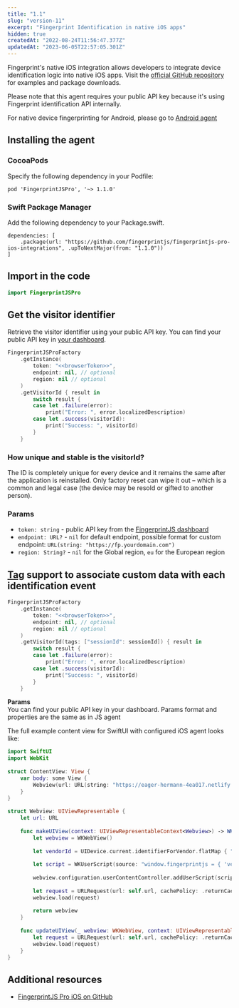 ```yaml
---
title: "1.1"
slug: "version-11"
excerpt: "Fingerprint Identification in native iOS apps"
hidden: true
createdAt: "2022-08-24T11:56:47.377Z"
updatedAt: "2023-06-05T22:57:05.301Z"
---
```

Fingerprint's native iOS integration allows developers to integrate device identification logic into native iOS apps. Visit the [official GitHub repository](https://github.com/fingerprintjs/fingerprintjs-pro-iOS) for examples and package downloads.

Please note that this agent requires your public API key because it's using Fingerprint identification API internally. 

For native device fingerprinting for Android, please go to [Android agent](doc:native-android-integration)

## Installing the agent

### CocoaPods

Specify the following dependency in your Podfile:

```text
pod 'FingerprintJSPro', '~> 1.1.0'
```

### Swift Package Manager

Add the following dependency to your Package.swift.

```text
dependencies: [
    .package(url: "https://github.com/fingerprintjs/fingerprintjs-pro-ios-integrations", .upToNextMajor(from: "1.1.0"))
]
```

## Import in the code

```swift
import FingerprintJSPro
```

## Get the visitor identifier

Retrieve the visitor identifier using your public API key. You can find your public API key in [your dashboard](https://dashboard.fingerprintjs.com/login).

```swift
FingerprintJSProFactory
    .getInstance(
        token: "<<browserToken>>",
        endpoint: nil, // optional
        region: nil // optional
    )
    .getVisitorId { result in
        switch result {
        case let .failure(error):
            print("Error: ", error.localizedDescription)
        case let .success(visitorId):
            print("Success: ", visitorId)
        }
    }
```

### How unique and stable is the visitorId?

The ID is completely unique for every device and it remains the same after the application is reinstalled. Only factory reset can wipe it out – which is a common and legal case (the device may be resold or gifted to another person).

### Params

- `token: string` - public API key from the [FingerprintJS dashboard](https://dashboard.fingerprintjs.com/)
- `endpoint: URL?` - `nil` for default endpoint, possible format for custom endpoint: `URL(string: "https://fp.yourdomain.com")`
- `region: String?` - `nil` for the Global region, `eu` for the European region

## [Tag](https://dev.fingerprintjs.com/v2/docs/js-agent#tag) support to associate custom data with each identification event

```swift
FingerprintJSProFactory
    .getInstance(
        token: "<<browserToken>>",
        endpoint: nil, // optional
        region: nil // optional
    )
    .getVisitorId(tags: ["sessionId": sessionId]) { result in
        switch result {
        case let .failure(error):
            print("Error: ", error.localizedDescription)
        case let .success(visitorId):
            print("Success: ", visitorId)
        }
    }
```

**Params**  
You can find your public API key in your dashboard. Params format and properties are the same as in JS agent

The full example content view for SwiftUI with configured iOS agent looks like:

```swift
import SwiftUI
import WebKit
 
struct ContentView: View {
    var body: some View {
        Webview(url: URL(string: "https://eager-hermann-4ea017.netlify.app")!) // this URL should refer to the webpage with injected and configured fingerprintjs-pro
    }
}
 
struct Webview: UIViewRepresentable {
    let url: URL
 
    func makeUIView(context: UIViewRepresentableContext<Webview>) -> WKWebView {
        let webview = WKWebView()
 
        let vendorId = UIDevice.current.identifierForVendor.flatMap { "'\($0.uuidString)'" } ?? "undefined"
        
        let script = WKUserScript(source: "window.fingerprintjs = { 'vendorId' : \(vendorId) }", injectionTime: .atDocumentStart, forMainFrameOnly: false)
 
        webview.configuration.userContentController.addUserScript(script) 
 
        let request = URLRequest(url: self.url, cachePolicy: .returnCacheDataElseLoad)
        webview.load(request)
 
        return webview
    }
 
    func updateUIView(_ webview: WKWebView, context: UIViewRepresentableContext<Webview>) {
        let request = URLRequest(url: self.url, cachePolicy: .returnCacheDataElseLoad)
        webview.load(request)
    }
}
```

## Additional resources

- [FingerprintJS Pro iOS on GitHub](https://github.com/fingerprintjs/fingerprintjs-pro-ios)